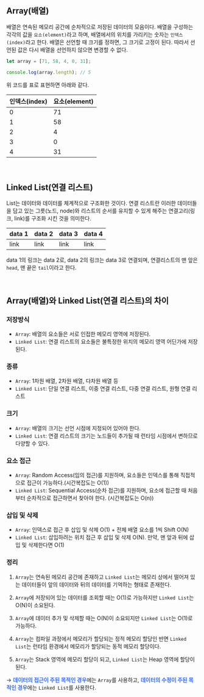 ## Array(배열)

배열은 연속된 메모리 공간에 순차적으로 저장된 데이터의 모음이다. 배열을 구성하는 각각의 값을 `요소(element)`라고 하며, 배열에서의 위치를 가리키는 숫자는 `인덱스(index)`라고 한다. 배열은 선언할 때 크기를 정하면, 그 크기로 고정이 된다. 따라서 선언된 값은 다시 배열을 선언하지 않으면 변경할 수 없다.

```javascript
let array = [71, 58, 4, 0, 31];

console.log(array.length); // 5
```

위 코드를 표로 표현하면 아래와 같다.

| 인덱스(index) | 요소(element) |
| ------------- | ------------- |
| 0             | 71            |
| 1             | 58            |
| 2             | 4             |
| 3             | 0             |
| 4             | 31            |

<br>

## Linked List(연결 리스트)

List는 데이터와 데이터를 체계적으로 구조화한 것이다. 연결 리스트란 이러한 데이터들을 담고 있는 그릇(노드, node)와 리스트의 순서를 유지할 수 있게 해주는 연결고리(링크, link)를 구조화 시킨 것을 의미한다.

| data 1 | data 2 | data 3 | data 4 |
| ------ | ------ | ------ | ------ |
| link   | link   | link   | link   |

data 1의 링크는 data 2로, data 2의 링크는 data 3로 연결되며, 연결리스트의 맨 앞은 `head`, 맨 끝은 `tail`이라고 한다.

<br>

## Array(배열)와 Linked List(연결 리스트)의 차이

### 저장방식

-   `Array`: 배열의 요소들은 서로 인접한 메모리 영역에 저장된다.
-   `Linked List`: 연결 리스트의 요소들은 불특정한 위치의 메모리 영역 어딘가에 저장된다.

### 종류

-   `Array`: 1차원 배열, 2차원 배열, 다차원 배열 등
-   `Linked List`: 단일 연결 리스트, 이중 연결 리스트, 다중 연결 리스트, 원형 연결 리스트

### 크기

-   `Array`: 배열의 크기는 선언 시점에 지정되어 있어야 한다.
-   `Linked List`: 연결 리스트의 크기는 노드들이 추가될 때 런타임 시점에서 변하므로 다양할 수 있다.

### 요소 접근

-   `Array`: Random Access(임의 접근)를 지원하며, 요소들은 인덱스를 통해 직접적으로 접근이 가능하다.(시간복잡도는 O(1))
-   `Linked List`: Sequential Access(순차 접근)를 지원하며, 요소에 접근할 때 처음부터 순차적으로 접근하면서 찾아야 한다. (시간복잡도는 O(n))

### 삽입 및 삭제

-   `Array`: 인덱스로 접근 후 삽입 및 삭제 O(1) + 전체 배열 요소를 1씩 Shift O(N)
-   `Linked List`: 삽입하려는 위치 접근 후 삽입 및 삭제 O(N). 만약, 맨 앞과 뒤에 삽입 및 삭제한다면 O(1)

### 정리

1. `Array`는 연속된 메모리 공간에 존재하고 `Linked List`는 메모리 상에서 떨어져 있는 데이터들이 앞의 데이터와 뒤의 데이터를 기억하는 형태로 존재한다.

2. `Array`에 저장되어 있는 데이터를 조회할 때는 O(1)로 가능하지만 `Linked List`는 O(N)이 소요된다.

3. `Array`에 데이터 추가 및 삭제할 때는 O(N)이 소요되지만 `Linked List`는 O(1)로 가능하다.

4. `Array`는 컴파일 과정에서 메모리가 할당되는 정적 메모리 할당인 반면 `Linked List`는 런타임 환경에서 메모리가 할당되는 동적 메모리 할당이다.

5. `Array`는 Stack 영역에 메모리 할당이 되고, `Linked List`는 Heap 영역에 할당이 된다.

$\rightarrow$ <span style="color: #336AF6">**데이터의 접근이 주된 목적인 경우**</span>에는 `Array`를 사용하고, <span style="color: #336AF6">**데이터의 수정이 주된 목적인 경우**</span>에는 `Linked List`를 사용한다.
